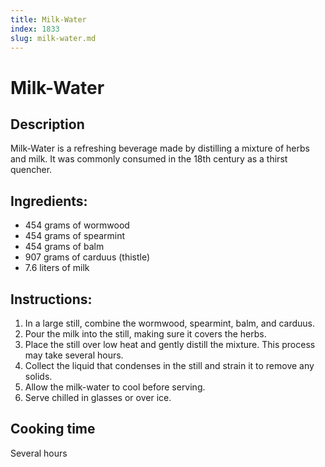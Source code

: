 ```yaml
---
title: Milk-Water
index: 1833
slug: milk-water.md
---
```


# Milk-Water

## Description
Milk-Water is a refreshing beverage made by distilling a mixture of herbs and milk. It was commonly consumed in the 18th century as a thirst quencher.

## Ingredients:
- 454 grams of wormwood
- 454 grams of spearmint
- 454 grams of balm
- 907 grams of carduus (thistle)
- 7.6 liters of milk

## Instructions:
1. In a large still, combine the wormwood, spearmint, balm, and carduus.
2. Pour the milk into the still, making sure it covers the herbs.
3. Place the still over low heat and gently distill the mixture. This process may take several hours.
4. Collect the liquid that condenses in the still and strain it to remove any solids.
5. Allow the milk-water to cool before serving.
6. Serve chilled in glasses or over ice.

## Cooking time
Several hours